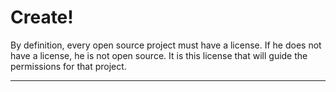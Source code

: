 # Create!

By definition, every open source project must have a license. If he does not have a license, he is not open source. It is this license that will guide the permissions for that project.

***
